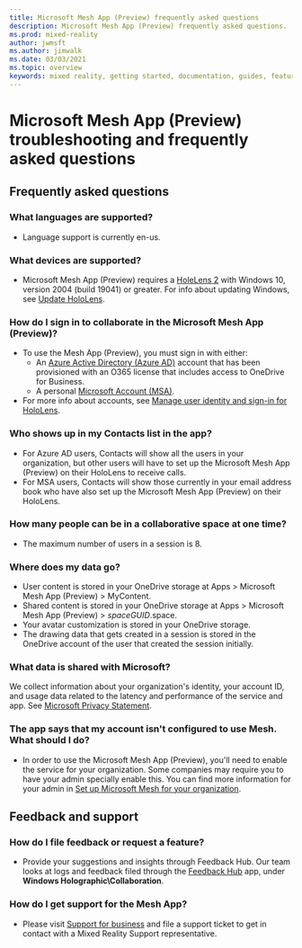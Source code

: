 ```yaml
---
title: Microsoft Mesh App (Preview) frequently asked questions
description: Microsoft Mesh App (Preview) frequently asked questions.
ms.prod: mixed-reality
author: jwmsft
ms.author: jimwalk
ms.date: 03/03/2021
ms.topic: overview
keywords: mixed reality, getting started, documentation, guides, features, holograms
---
```

# Microsoft Mesh App (Preview) troubleshooting and frequently asked questions

## Frequently asked questions

### What languages are supported?

- Language support is currently en-us.

### What devices are supported?

- Microsoft Mesh App (Preview) requires a [HoleLens 2](/hololens/hololens2-options) with Windows 10, version 2004 (build 19041) or greater. For info about updating Windows, see [Update HoloLens](/hololens/hololens-update-hololens).

### How do I sign in to collaborate in the Microsoft Mesh App (Preview)?

- To use the Mesh App (Preview), you must sign in with either:
  - An [Azure Active Directory (Azure AD)](/azure/active-directory/) account that has been provisioned with an O365 license that includes access to OneDrive for Business.
  - A personal [Microsoft Account (MSA)](/windows/security/identity-protection/access-control/microsoft-accounts).
- For more info about accounts, see [Manage user identity and sign-in for HoloLens](/hololens/hololens-identity).

### Who shows up in my Contacts list in the app?

- For Azure AD users, Contacts will show all the users in your organization, but other users will have to set up the Microsoft Mesh App (Preview) on their HoloLens to receive calls.
- For MSA users, Contacts will show those currently in your email address book who have also set up the Microsoft Mesh App (Preview) on their HoloLens.

### How many people can be in a collaborative space at one time?

- The maximum number of users in a session is 8.

### Where does my data go?

- User content is stored in your OneDrive storage at Apps > Microsoft Mesh App (Preview) > MyContent.
- Shared content is stored in your OneDrive storage at Apps > Microsoft Mesh App (Preview) > _spaceGUID_.space.
- Your avatar customization is stored in your OneDrive storage.
- The drawing data that gets created in a session is stored in the OneDrive account of the user that created the session initially.

### What data is shared with Microsoft?

We collect information about your organization's identity, your account ID, and usage data related to the latency and performance of the service and app. See [Microsoft Privacy Statement](https://privacy.microsoft.com/privacystatement).

### The app says that my account isn't configured to use Mesh. What should I do?

- In order to use the Microsoft Mesh App (Preview), you'll need to enable the service for your organization. Some companies may require you to have your admin specially enable this. You can find more information for your admin in [Set up Microsoft Mesh for your organization](../provisioning.md).

## Feedback and support

### How do I file feedback or request a feature?

- Provide your suggestions and insights through Feedback Hub. Our team looks at logs and feedback filed through the [Feedback Hub](/hololens/hololens-feedback) app, under **Windows Holographic\Collaboration**.

### How do I get support for the Mesh App?

- Please visit [Support for business](https://support.serviceshub.microsoft.com/supportforbusiness/) and file a support ticket to get in contact with a Mixed Reality Support representative.
